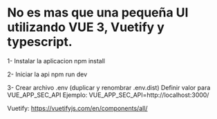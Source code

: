# No es mas que una pequeña UI utilizando VUE 3, Vuetify y typescript.

1- Instalar la aplicacion
    npm install

2- Iniciar la api
    npm run dev

3- Crear archivo .env (duplicar y renombrar .env.dist)
    Definir valor para VUE_APP_SEC_API
    Ejemplo:
        VUE_APP_SEC_API=http://localhost:3000/


Vuetify: https://vuetifyjs.com/en/components/all/